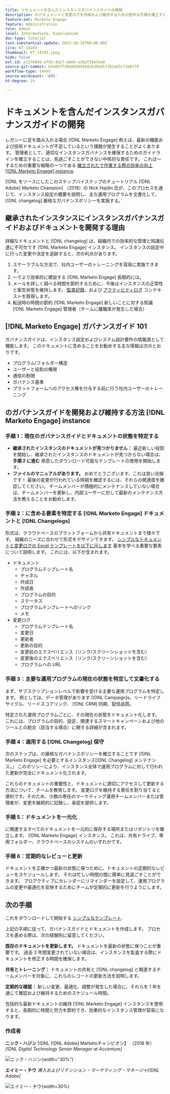 ```yaml
---
title: ドキュメントを含んだインスタンスガバナンスガイドの開発
description: のドキュメントと変更ログを作成および維持するための堅牢な手順を確立する方法を説明します [!DNL Marketo Engage] インスタンス。 これにより、チームの知識の共有に要する時間が節約されるだけでなく、インスタンスの正常性と効率も向上します。
feature-set: Marketo Engage
feature: Administration
role: Admin
level: Intermediate, Experienced
doc-type: Tutorial
last-substantial-update: 2023-10-16T00:00:00Z
jira: KT-14103
thumbnail: KT-14103.jpeg
hide: false
exl-id: e127b84d-ef92-4527-a0e6-a36af35b7ee0
source-git-commit: b2e05ff39e065691dda530ed17762a55cf2e6778
workflow-type: tm+mt
source-wordcount: '895'
ht-degree: 1%

---
```


# ドキュメントを含んだインスタンスガバナンスガイドの開発

レガシーに足を踏み入れる場合 [!DNL Marketo Engage] 例えば、最新の機能および技術ドキュメントが不足しているという課題が発生することがよくあります。 管理者として、適切なインスタンスガバナンスを確保するためのガイドラインを確立することは、見過ごすことができない中核的な責任です。 これは～するための重要な戦略の一つである [確立されたで作業する際の効率の向上 [!DNL Marketo Engage] instance](https://nation.marketo.com/t5/champion-program-blogs/3-tips-to-increase-your-efficiency-in-an-inherited-instance/ba-p/247582).

[!DNL をソースにしたこのステップバイステップのチュートリアル [!DNL Adobe] Marketo Champion] （2018）の Nick Hajdin 氏が、このプロセスを通じて、インスタンス設定の概要を説明し、主な運用プログラムを文書化して、 [!DNL changelog] 厳格なガバナンスポリシーを実施する。

## 継承されたインスタンスにインスタンスガバナンスガイドおよびドキュメントを開発する理由

詳細なドキュメントと [!DNL changelog] は、組織内での効率的な管理と知識伝達に不可欠です [!DNL Marketo Engage] インスタンス。 インスタンスの設定中に行った変更や決定を追跡すると、次の利点があります。

1. スケーラブルな方法で、社内ユーザーのトレーニングを容易に実施できます。
2. ～でより効率的に建設する [!DNL Marketo Engage] 長期的には。
3. メールを詳しく調べる時間を節約するために、今後はインスタンスの正常性と衛生状態を維持します。 [監査記録](https://experienceleague.adobe.com/docs/marketo/using/product-docs/administration/audit-trail/audit-trail-overview.html)、および [アクティビティログ](https://experienceleague.adobe.com/docs/marketo/using/product-docs/core-marketo-concepts/smart-lists-and-static-lists/managing-people-in-smart-lists/locate-the-activity-log-for-a-person.html) コンテキストを取得します。
4. 転送時の時間の節約 [!DNL Marketo Engage] 新しいことに対する知識 [!DNL Marketo Engage] 管理者（チームに離職率が発生した場合）

## [!DNL Marketo Engage] ガバナンスガイド 101

ガバナンスガイドは、インスタンス設定およびシステム設計要件の情報源として機能します。 このドキュメントに含めることをお勧めする主な情報は次のとおりです。

* プログラム/フォルダー構造
* ユーザーと役割の権限
* 通信の制限
* ガバナンス基準
* プラットフォームへのアクセス権を付与する前に行う社内ユーザーのトレーニング

## のガバナンスガイドを開発および維持する方法 [!DNL Marketo Engage] instance

### 手順 1：現在のガバナンスガイドとドキュメントの状態を特定する

* **継承されたインスタンスのドキュメントが見つかりません：** 最近新しい役割を開始し、継承されたインスタンスのドキュメントが見つからない場合は、 **手順 2 に進む** 用意したダウンロード可能なテンプレートの使用を開始します。
* **ファイルのマニュアルがあります。** おめでとうございます、これは良い兆候です！ 最後の変更が行われている時期を確認するには、それらの関連度を確認してください。 チームメンバーが積極的にメンテナンスしていない場合は、チームメンバーを更新し、内部ユーザーに対して最新のメンテナンス方法を教えることをお勧めします。

### 手順 2：に含める要素を特定する [!DNL Marketo Engage] ドキュメントと [!DNL Changelogs]

形式は、クラウドベースのプラットフォームから共有ドキュメントまで様々です。 組織のニーズに合わせて形式をデザインできます。 [シンプルなドキュメントと変更ログの Excel テンプレートを以下に示します](/help/marketo-tutorial-inherited-instance/_assets/downloads/Adobe_Marketo_Engage_Inherited_Instance_Documentation-Changlog.xlsx) 基本を学べる重要な要素について説明します。 これには、以下が含まれます。

* ドキュメント
   * プログラムテンプレート名
   * チャネル
   * 作成日
   * 作成者
   * プログラムの目的
   * ステータス
   * プログラムテンプレートへのリンク
   * メモ
* 変更ログ
   * プログラムテンプレート名
   * 変更日
   * 更新者
   * 更新の目的
   * 変更前のエクスペリエンス（リンク/スクリーンショットを含む）
   * 変更後のエクスペリエンス（リンク/スクリーンショットを含む）
   * プログラムへの URL

### 手順 3：主要な運用プログラムの現在の状態を特定して文書化する

まず、サブスクリプションレベルで影響を受ける主要な運用プログラムを特定します。 例としては、データ管理があります [!DNL Campaign]s、リードライフサイクル、リードスコアリング、 [!DNL CRM] 同期、配信品質。

特定された運用プログラムごとに、その現在の状態をドキュメント化します。 これには、プログラムの目的、設定、関連するスマートキャンペーンおよび他のツールとの統合（該当する場合）に関する詳細が含まれます。

### 手順 4：適用する [!DNL Changelog] 保守

次のステップは、の厳格なガバナンスポリシーを確立することです [!DNL Marketo Engage] を必要とするインスタンス[!DNL Changelog] メンテナンス。」 このポリシーにより、インスタンス全体で運用プログラムに対して行われた更新が完全にドキュメント化されます。

これらのドキュメントの重要性と、ドキュメントに適切にアクセスして更新する方法について、チームを教育します。 変更ログを維持する責任を割り当てると便利です。そのため、少数の専任のマーケティング運用チームメンバーまたは管理者が、変更を継続的に記録し、承認を提供します。

### 手順 5：ドキュメントを一元化

に関連するすべてのドキュメントを一元的に保存する場所またはリポジトリを確立します。 [!DNL Marketo Engage] インスタンス。 これは、共有ドライブ、専用フォルダー、クラウドベースのシステムのいずれかです。

### 手順 6：定期的なレビューと更新

ドキュメントを正確かつ最新の状態に保つために、ドキュメントの定期的なレビューをスケジュールします。 それは忙しい時間の間に簡単に見過ごすことができます。 プロアクティブにカレンダーにリマインダーを設定して、運用プログラムの変更や最適化を反映するためにチームが定期的に更新を行うようにします。

## 次の手順

これをダウンロードして開始する [シンプルなテンプレート](/help/marketo-tutorial-inherited-instance/_assets/downloads/Adobe_Marketo_Engage_Inherited_Instance_Documentation-Changlog.xlsx).

上記の手順に従って、ガバナンスガイドとドキュメントを作成します。 プロセスを進める際は、次の経験則に留意してください。

**既存のドキュメントを更新します。**
ドキュメントを最新の状態に保つことが重要です。 過去 3 年間変更されていない場合は、インスタンスを監査する際にドキュメントを修正する時間を確保します。

**共有とトレーニング：**
ドキュメントの共有と [!DNL changelog] と関連するチームメンバーを対象に、これらのレコードの更新方法を説明します。

**定期的な確認：** 新しい変更、最適化、調整が発生した場合に、それらを 1 年を通じて確認および維持するためのスケジュール時間。

包括的な最新ドキュメントの維持 [!DNL Marketo Engage] インスタンスを使用すると、長期的に時間と労力を節約でき、効果的なインスタンス管理が容易になります。

### 作成者

**ニック・ハジン**
[!DNL [!DNL Adobe] Marketoチャンピオン】 （2018 年）
*[!DNL Digital Technology Senior Manager at Accenture]*

![ニック・ハジン](/help/marketo-tutorial-inherited-instance/_assets/authors/Customer_Author_Nicholas_Hajdin.png){width="30%"}

**エイミー・チウ**
*導入およびリテンション・マーケティング・マネージャ[!DNL Adobe]*

![エイミー・チウ](/help/marketo-tutorial-inherited-instance/_assets/authors/Adobe_Author_Amy_Chiu.png){width=30%}
